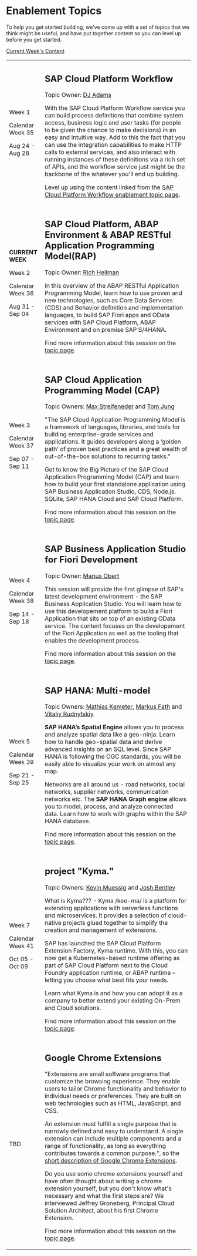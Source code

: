 # Enablement Topics

To help you get started building, we've come up with a set of topics that we think might be useful, and have put together content so you can
level up before you get started.

[Current Week's Content](./cap/readme.md)

<table>
<tr>
<td>
<p><b><!--CURRENT WEEK--></b></p>
<p>Week 1</p>
<p>Calendar Week 35</p>
<p>Aug 24 - Aug 28</p>
</td>
<td>

## SAP Cloud Platform Workflow

Topic Owner: [DJ Adams](https://github.com/qmacro)

With the SAP Cloud Platform Workflow service you can build process definitions that combine system access, business logic and user tasks (for people to be given the chance to make decisions) in an easy and intuitive way. Add to this the fact that you can use the integration capabilities to make HTTP calls to external services, and also interact with running instances of these definitions via a rich set of APIs, and the workflow service just might be the backbone of the whatever you'll end up building.

Level up using the content linked from the [SAP Cloud Platform Workflow enablement topic page](./workflow/readme.md).
</td>
</tr>

<tr>
<td>
<p><b>CURRENT WEEK</b></p>
<p>Week 2</p>
<p>Calendar Week 36</p>
<p>Aug 31 - Sep 04</p>
</td>
<td>

## SAP Cloud Platform, ABAP Environment & ABAP RESTful Application Programming Model(RAP)

Topic Owner: [Rich Heilman](https://github.com/rich-heilman)

In this overview of the ABAP RESTful Application Programming Model, learn how to use proven and new technologies, such as Core Data Services (CDS) and Behavior definition and implementation languages, to build SAP Fiori apps and OData services with SAP Cloud Platform, ABAP Environment and on premise SAP S/4HANA.

Find more information about this session on the [topic page](./abap/readme.md).

</td>
</tr>

<tr>
<td>
<p><b><!--CURRENT WEEK--></b></p>
<p>Week 3</p>
<p>Calendar Week 37</p>
<p>Sep 07 - Sep 11</p>
</td>
<td>

## SAP Cloud Application Programming Model (CAP)

Topic Owners:  [Max Streifeneder](https://github.com/maxtreifeneder) and [Tom Jung](https://github.com/jung-thomas)

"The SAP Cloud Application Programming Model is a framework of languages, libraries, and tools for building enterprise-grade services and applications. It guides developers along a ‘golden path’ of proven best practices and a great wealth of out-of-the-box solutions to recurring tasks."

Get to know the Big Picture of the SAP Cloud Application Programming Model (CAP) and learn how to build your first standalone application using SAP Business Application Studio, CDS, Node.js. SQLite, SAP HANA Cloud and SAP Cloud Platform. 

Find more information about this session on the [topic page](./cap/README.md).

</td>
</tr>

<tr>
<td>
<p><b><!--CURRENT WEEK--></b></p>
<p>Week 4</p>
<p>Calendar Week 38</p>
<p>Sep 14 - Sep 18</p>
</td>
<td>

## SAP Business Application Studio for Fiori Development

Topic Owner: [Marius Obert](https://github.com/IObert)

This session will provide the first glimpse of SAP's latest development environment - the SAP Business Application Studio. You will learn how to use this developement platform to build a Fiori Application that sits on top of an existing OData service. The content focuses on the developement of the Fiori Application as well as the tooling that enables the development process. 

Find more information about this session on the [topic page](./appstudio/readme.md).

</td>
</tr>

<tr>
<td>
<p><b><!--CURRENT WEEK--></b></p>
<p>Week 5</p>
<p>Calendar Week 39</p>
<p>Sep 21 - Sep 25</p>
</td>
<td>

## SAP HANA: Multi-model

Topic Owners: [Mathias Kemeter](https://github.com/mkemeter), [Markus Fath](https://github.com/fath-markus) and [Vitaliy Rudnytskiy](https://github.com/Sygyzmundovych)

**SAP HANA’s Spatial Engine** allows you to process and analyze spatial data like a geo-ninja. Learn how to handle geo-spatial data and derive advanced insights on an SQL level. Since SAP HANA is following the OGC standards, you will be easily able to visualize your work on almost any map.

Networks are all around us - road networks, social networks, supplier networks, communication networks etc. The **SAP HANA Graph engine** allows you to model, process, and analyze connected data. Learn how to work with graphs within the SAP HANA database.

Find more information about this session on the [topic page](./hana-multimodel/README.md).
</td>
</tr>

<tr>
<td>
<p><b><!--CURRENT WEEK--></b></p>
<p>Week 7</p>
<p>Calendar Week 41</p>
<p>Oct 05 - Oct 09</p>
</td>
<td>

## project "Kyma."

Topic Owners:  [Kevin Muessig](https://github.com/KevinMuessig) and [Josh Bentley](https://github.com/jarjarbentley)

What is Kyma??? - Kyma /kee-ma/ is a platform for extending applications with serverless functions and microservices. It provides a selection of cloud-native projects glued together to simplify the creation and management of extensions.  

SAP has launched the SAP Cloud Platform Extension Factory, Kyma runtime. With this, you can now get a Kubernetes-based runtime offering as part of SAP Cloud Platform next to the Cloud Foundry application runtime, or ABAP runtime – letting you choose what best fits your needs.

Learn what Kyma is and how you can adopt it as a company to better extend your existing On-Prem and Cloud solutions.

Find more information about this session on the [topic page](./kyma/readme.md).
</td>
</tr>

<tr>
<td>
<p><b><!--CURRENT WEEK--></b></p>
<p><!--Week N--></p>  
<p><!--Calendar Week NN--></p>
<p>TBD</p>
</td>
<td>

## Google Chrome Extensions

"Extensions are small software programs that customize the browsing experience. They enable users to tailor Chrome functionality and behavior to individual needs or preferences. They are built on web technologies such as HTML, JavaScript, and CSS.

An extension must fulfill a single purpose that is narrowly defined and easy to understand. A single extension can include multiple components and a range of functionality, as long as everything contributes towards a common purpose.", so the [short description of Google Chrome Extensions](https://developer.chrome.com/extensions). 

Do you use some chrome extensions yourself and have often thought about writing a chrome extension yourself, but you don't know what's necessary and what the first steps are? We interviewed Jeffrey Groneberg, Principal Cloud Solution Architect, about his first Chrome Extension. 

Find more information about this session on the [topic page](./chrome-extensions/README.md).

</td>
</tr>
</table>
